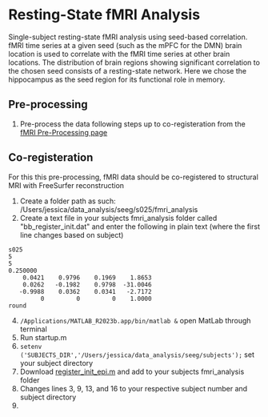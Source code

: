 # Resting-State fMRI Analysis
Single-subject resting-state fMRI analysis using seed-based correlation. fMRI time series at a given seed (such as the mPFC for the DMN) brain location is used to correlate with the fMRI time series at other brain locations. The distribution of brain regions showing significant correlation to the chosen seed consists of a resting-state network. Here we chose the hippocampus as the seed region for its functional role in memory.

## Pre-processing 
1. Pre-process the data following steps up to co-registeration from the [fMRI Pre-Processing page](https://github.com/Lin-Brain-Lab/fMRI-Analysis-For-Mac/blob/main/fMRI%20Pre-Processing.md)

## Co-registeration 
For this this pre-processing, fMRI data should be co-registered to structural MRI with FreeSurfer reconstruction
1. Create a folder path as such: /Users/jessica/data_analysis/seeg/s025/fmri_analysis
2. Create a text file in your subjects fmri_analysis folder called "bb_register_init.dat" and enter the following in plain text (where the first line changes based on subject)
```
s025
5
5
0.250000
    0.0421    0.9796    0.1969    1.8653
    0.0262   -0.1982    0.9798  -31.0046
   -0.9988    0.0362    0.0341   -2.7172
         0         0         0    1.0000
round
```
4. `/Applications/MATLAB_R2023b.app/bin/matlab &` open MatLab through terminal
5. Run startup.m
6. `setenv ('SUBJECTS_DIR','/Users/jessica/data_analysis/seeg/subjects');` set your subject directory
7. Download [register_init_epi.m](https://github.com/fahsuanlin/labmanual/blob/master/scripts/register_init_epi.m) and add to your subjects fmri_analysis folder
8. Changes lines 3, 9, 13, and 16 to your respective subject number and subject directory
9. 
